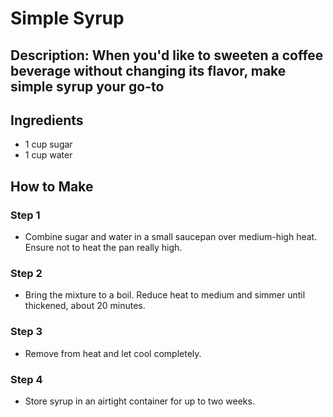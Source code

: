 # Simple Syrup

## Description: When you'd like to sweeten a coffee beverage without changing its flavor, make simple syrup your go-to

## Ingredients

- 1 cup sugar
- 1 cup water

## How to Make

### Step 1

- Combine sugar and water in a small saucepan over medium-high heat. Ensure not to heat the pan really high.

### Step 2

- Bring the mixture to a boil. Reduce heat to medium and simmer until thickened,  about 20 minutes.

### Step 3

- Remove from heat and let cool completely.

### Step 4

- Store syrup in an airtight container for up to two weeks.
